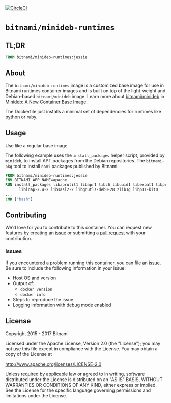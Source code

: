 [![CircleCI](https://circleci.com/gh/bitnami/minideb-runtimes/tree/master.svg?style=shield)](https://circleci.com/gh/bitnami/minideb-runtimes/tree/master)

# `bitnami/minideb-runtimes`

## TL;DR

```dockerfile
FROM bitnami/minideb-runtimes:jessie
```

## About

The `bitnami/minideb-runtimes` image is a customized base image for use in Bitnami runtimes container images and is built on top of the light-weight and Debian-based `bitnami/minideb` image. Learn more about [bitnami/minideb](https://github.com/bitnami/minideb) in [Minideb: A New Container Base Image](https://engineering.bitnami.com/2016/11/02/minideb-a-new-container-base-image.html).

The Dockerfile just installs a  minimal set of dependencies for runtimes like python or ruby.

## Usage

Use like a regular base image.

The following example uses the `install_packages` helper script, provided by `minideb`, to install APT packages from the Debian repositories. The `bitnami-pkg` tool to install `nami` packages published by Bitnami.

```dockerfile
FROM bitnami/minideb-runtimes:jessie
ENV BITNAMI_APP_NAME=apache
RUN install_packages libaprutil1 libapr1 libc6 libuuid1 libexpat1 libpcre3 \
      libldap-2.4-2 libsasl2-2 libgnutls-deb0-28 zlib1g libp11-kit0
...
CMD ["bash"]
```

## Contributing

We'd love for you to contribute to this container. You can request new features by creating an [issue](../../issues/new) or submitting a [pull request](../../issues/pull) with your contribution.

### Issues

If you encountered a problem running this container, you can file an [issue](../../issues/new). Be sure to include the following information in your issue:

- Host OS and version
- Output of:
  + `docker version`
  + `docker info`
- Steps to reproduce the issue
- Logging information with debug mode enabled

## License

Copyright 2015 - 2017 Bitnami

Licensed under the Apache License, Version 2.0 (the "License");
you may not use this file except in compliance with the License.
You may obtain a copy of the License at

http://www.apache.org/licenses/LICENSE-2.0

Unless required by applicable law or agreed to in writing, software
distributed under the License is distributed on an "AS IS" BASIS,
WITHOUT WARRANTIES OR CONDITIONS OF ANY KIND, either express or implied.
See the License for the specific language governing permissions and
limitations under the License.
